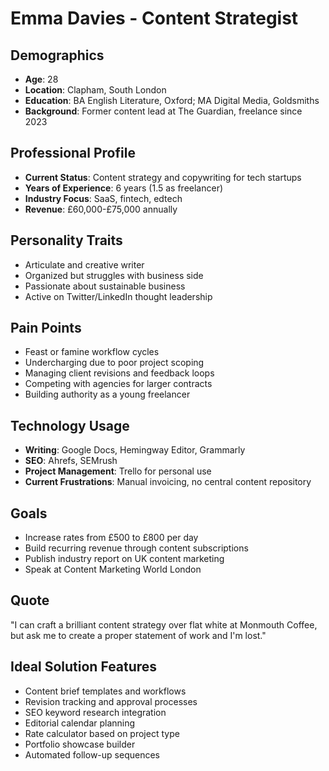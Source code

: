 # Emma Davies - Content Strategist

## Demographics
- **Age**: 28
- **Location**: Clapham, South London
- **Education**: BA English Literature, Oxford; MA Digital Media, Goldsmiths
- **Background**: Former content lead at The Guardian, freelance since 2023

## Professional Profile
- **Current Status**: Content strategy and copywriting for tech startups
- **Years of Experience**: 6 years (1.5 as freelancer)
- **Industry Focus**: SaaS, fintech, edtech
- **Revenue**: £60,000-£75,000 annually

## Personality Traits
- Articulate and creative writer
- Organized but struggles with business side
- Passionate about sustainable business
- Active on Twitter/LinkedIn thought leadership

## Pain Points
- Feast or famine workflow cycles
- Undercharging due to poor project scoping
- Managing client revisions and feedback loops
- Competing with agencies for larger contracts
- Building authority as a young freelancer

## Technology Usage
- **Writing**: Google Docs, Hemingway Editor, Grammarly
- **SEO**: Ahrefs, SEMrush
- **Project Management**: Trello for personal use
- **Current Frustrations**: Manual invoicing, no central content repository

## Goals
- Increase rates from £500 to £800 per day
- Build recurring revenue through content subscriptions
- Publish industry report on UK content marketing
- Speak at Content Marketing World London

## Quote
"I can craft a brilliant content strategy over flat white at Monmouth Coffee, but ask me to create a proper statement of work and I'm lost."

## Ideal Solution Features
- Content brief templates and workflows
- Revision tracking and approval processes
- SEO keyword research integration
- Editorial calendar planning
- Rate calculator based on project type
- Portfolio showcase builder
- Automated follow-up sequences